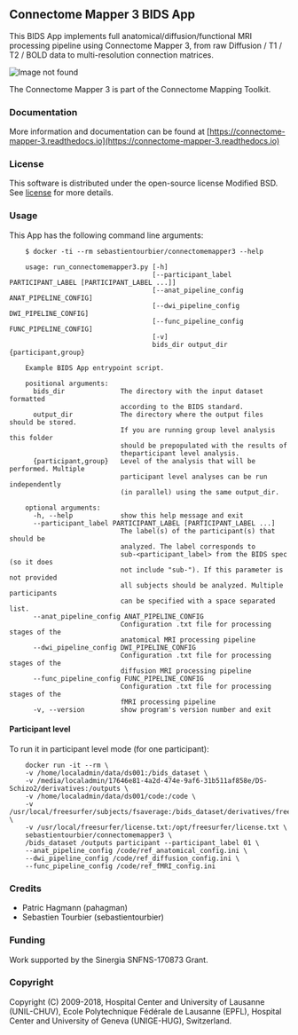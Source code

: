## Connectome Mapper 3 BIDS App

This BIDS App implements full anatomical/diffusion/functional MRI processing pipeline using Connectome Mapper 3,
from raw Diffusion / T1 / T2 / BOLD data to multi-resolution connection matrices.

![Image not found](http://www.connectomics.org/mapper/_images/flowchart.jpg)

The Connectome Mapper 3 is part of the Connectome Mapping Toolkit.

### Documentation

More information and documentation can be found at [https://connectome-mapper-3.readthedocs.io](https://connectome-mapper-3.readthedocs.io)

### License
This software is distributed under the open-source license Modified BSD. See [license](LICENSE) for more details.

### Usage
This App has the following command line arguments:

        $ docker -ti --rm sebastientourbier/connectomemapper3 --help

        usage: run_connectomemapper3.py [-h]
                                        [--participant_label PARTICIPANT_LABEL [PARTICIPANT_LABEL ...]]
                                        [--anat_pipeline_config ANAT_PIPELINE_CONFIG]
                                        [--dwi_pipeline_config DWI_PIPELINE_CONFIG]
                                        [--func_pipeline_config FUNC_PIPELINE_CONFIG]
                                        [-v]
                                        bids_dir output_dir {participant,group}

        Example BIDS App entrypoint script.

        positional arguments:
          bids_dir              The directory with the input dataset formatted
                                according to the BIDS standard.
          output_dir            The directory where the output files should be stored.
                                If you are running group level analysis this folder
                                should be prepopulated with the results of
                                theparticipant level analysis.
          {participant,group}   Level of the analysis that will be performed. Multiple
                                participant level analyses can be run independently
                                (in parallel) using the same output_dir.

        optional arguments:
          -h, --help            show this help message and exit
          --participant_label PARTICIPANT_LABEL [PARTICIPANT_LABEL ...]
                                The label(s) of the participant(s) that should be
                                analyzed. The label corresponds to
                                sub-<participant_label> from the BIDS spec (so it does
                                not include "sub-"). If this parameter is not provided
                                all subjects should be analyzed. Multiple participants
                                can be specified with a space separated list.
          --anat_pipeline_config ANAT_PIPELINE_CONFIG
                                Configuration .txt file for processing stages of the
                                anatomical MRI processing pipeline
          --dwi_pipeline_config DWI_PIPELINE_CONFIG
                                Configuration .txt file for processing stages of the
                                diffusion MRI processing pipeline
          --func_pipeline_config FUNC_PIPELINE_CONFIG
                                Configuration .txt file for processing stages of the
                                fMRI processing pipeline
          -v, --version         show program's version number and exit

#### Participant level
To run it in participant level mode (for one participant):

        docker run -it --rm \
        -v /home/localadmin/data/ds001:/bids_dataset \
        -v /media/localadmin/17646e81-4a2d-474e-9af6-31b511af858e/DS-Schizo2/derivatives:/outputs \
        -v /home/localadmin/data/ds001/code:/code \
        -v /usr/local/freesurfer/subjects/fsaverage:/bids_dataset/derivatives/freesurfer/fsaverage \
        -v /usr/local/freesurfer/license.txt:/opt/freesurfer/license.txt \
        sebastientourbier/connectomemapper3 \
        /bids_dataset /outputs participant --participant_label 01 \
        --anat_pipeline_config /code/ref_anatomical_config.ini \
        --dwi_pipeline_config /code/ref_diffusion_config.ini \
        --func_pipeline_config /code/ref_fMRI_config.ini

### Credits
* Patric Hagmann (pahagman)
* Sebastien Tourbier (sebastientourbier)

### Funding

Work supported by the Sinergia SNFNS-170873 Grant.

### Copyright
Copyright (C) 2009-2018, Hospital Center and University of Lausanne (UNIL-CHUV), Ecole Polytechnique Fédérale de Lausanne (EPFL), Hospital Center and University of Geneva (UNIGE-HUG), Switzerland.
